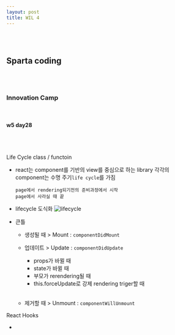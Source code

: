 ```yaml
---
layout: post
title: WIL 4
---
```


<br><br>

## Sparta coding

<br><br>

### Innovation Camp

<br>

#### w5 day28

<br><br>

Life Cycle class / functoin

- react는 component를 기반의 view를 중심으로 하는 library
  각각의 component는 수명 주기`life cycle`를 가짐

  ```
  page에서 rendering되기전의 준비과정에서 시작
  page에서 사라실 때 끝
  ```

- lifecycle 도식화
  ![lifecycle](https://ifh.cc/g/VbzrFq.png)

- 큰틀

  - 생성될 때 > Mount : `componentDidMount`

  - 업데이트 > Update : `componentDidUpdate`

    - props가 바뀔 때
    - state가 바뀔 때
    - 부모가 rerendering될 때
    - this.forceUpdate로 강제 rendering triger할 때

    <br>

  - 제거할 때 > Unmount : `componentWillUnmount`

React Hooks

-
